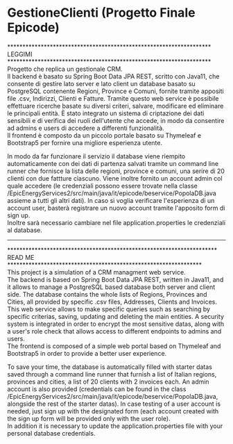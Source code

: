 # GestioneClienti (Progetto Finale Epicode)  
******************************************************************* LEGGIMI *******************************************************************  
Progetto che replica un gestionale CRM.  
Il backend è basato su Spring Boot Data JPA REST, scritto con Java11, che consente di gestire lato server e lato client un database basato su PostgreSQL contenente Regioni, Province e Comuni, fornite tramite appositi file .csv, Indirizzi, Clienti e Fatture. Tramite questo web service è possibile effettuare ricerche basate su diversi criteri, salvare, modificare ed eliminare le principali entità. È stato integrato un sistema di criptazione dei dati sensibili e di verifica dei ruoli dell'utente che accede, in modo da consentire ad admins e users di accedere a differenti funzionalità.  
Il frontend è composto da un piccolo portale basato su Thymeleaf e Bootstrap5 per fornire una migliore esperienza utente.  
  
In modo da far funzionare il servizio il database viene riempito automaticamente con dei dati di partenza salvati tramite un command line runner che fornisce la lista delle regioni, province e comuni, una serire di 20 clienti con due fattture ciascuno. Viene inoltre fornito un account admin col quale accedere (le credenziali possono essere trovate nella classe /EpicEnergyServices2/src/main/java/it/epicode/beservice/PopolaDB.java assieme a tutti gli altri dati). In caso si voglia verificare l'esperienza di un account user, basterà registrare un nuovo account tramite l'apposito form di sign up.  
Inoltre sarà necessario cambiare nel file application.properties le credenziali al database.
  
----
  
********************************************************************* READ ME ****************************************************************  
This project is a simulation of a CRM managment web service.  
The backend is based on Spring Boot Data JPA REST, written in Java11, and it allows to manage a PostgreSQL based database both server and client side. The database contains the whole lists of Regions, Provinces and Cities, all provided by specific .csv files, Addresses, Clients and Invoices. This web service allows to make specific queries such as searching by specific criterias, saving, updating and deleting the main entities. A security system is integrated in order to encrypt the most sensitive datas, along with a user's role check that allows access to different endpoints to admins and users.  
The frontend is composed of a simple web portal based on Thymeleaf and Bootstrap5 in order to provide a better user experience.  
  
To save your time, the database is automatically filled with starter datas saved through a command line runner that furnish a list of Italian regions, provinces and cities, a list of 20 clients with 2 invoices each. An admin account is also provided (credentials can be found in the class /EpicEnergyServices2/src/main/java/it/epicode/beservice/PopolaDB.java, alongside the rest of the starter datas). In case testing of a user account is needed, just sign up with the designated form (each account created with the sign up form will be provided only with the user role).  
In addition it is necessary to update the application.properties file with your personal database credentials.
